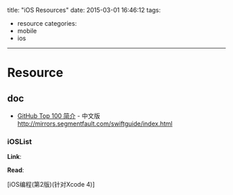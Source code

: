 title: "iOS Resources"
date: 2015-03-01 16:46:12
tags:
- resource
categories:
- mobile
- ios

---

# Resource

## doc
* [GitHub Top 100 简介](https://github.com/Aufree/trip-to-iOS/blob/master/Top-100.md) - 中文版
http://mirrors.segmentfault.com/swiftguide/index.html
### iOSList

__Link__:

__Read__:


[iOS编程(第2版)(针对Xcode 4)]  
